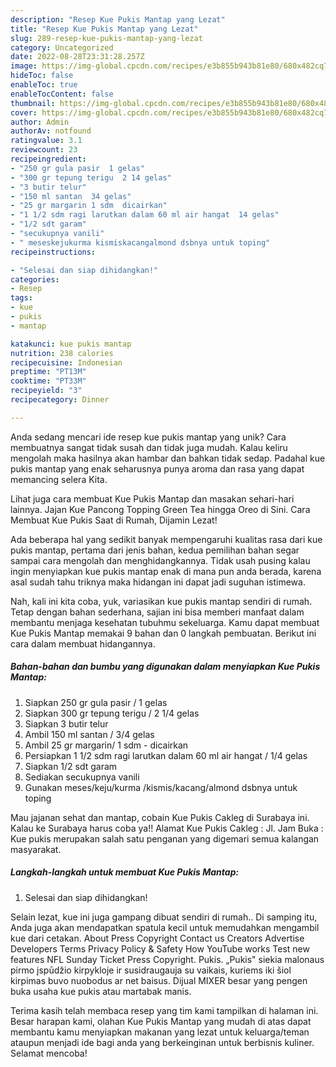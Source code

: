 ```yaml
---
description: "Resep Kue Pukis Mantap yang Lezat"
title: "Resep Kue Pukis Mantap yang Lezat"
slug: 289-resep-kue-pukis-mantap-yang-lezat
category: Uncategorized
date: 2022-08-28T23:31:28.257Z
image: https://img-global.cpcdn.com/recipes/e3b855b943b81e80/680x482cq70/kue-pukis-mantap-foto-resep-utama.jpg
hideToc: false
enableToc: true
enableTocContent: false
thumbnail: https://img-global.cpcdn.com/recipes/e3b855b943b81e80/680x482cq70/kue-pukis-mantap-foto-resep-utama.jpg
cover: https://img-global.cpcdn.com/recipes/e3b855b943b81e80/680x482cq70/kue-pukis-mantap-foto-resep-utama.jpg
author: Admin
authorAv: notfound
ratingvalue: 3.1
reviewcount: 23
recipeingredient:
- "250 gr gula pasir  1 gelas"
- "300 gr tepung terigu  2 14 gelas"
- "3 butir telur"
- "150 ml santan  34 gelas"
- "25 gr margarin 1 sdm  dicairkan"
- "1 1/2 sdm ragi larutkan dalam 60 ml air hangat  14 gelas"
- "1/2 sdt garam"
- "secukupnya vanili"
- " meseskejukurma kismiskacangalmond dsbnya untuk toping"
recipeinstructions:

- "Selesai dan siap dihidangkan!"
categories:
- Resep
tags:
- kue
- pukis
- mantap

katakunci: kue pukis mantap 
nutrition: 238 calories
recipecuisine: Indonesian
preptime: "PT13M"
cooktime: "PT33M"
recipeyield: "3"
recipecategory: Dinner

---
```





Anda sedang mencari ide resep kue pukis mantap yang unik? Cara membuatnya sangat tidak susah dan tidak juga mudah. Kalau keliru mengolah maka hasilnya akan hambar dan bahkan tidak sedap. Padahal kue pukis mantap yang enak seharusnya punya aroma dan rasa yang dapat memancing selera Kita.





Lihat juga cara membuat Kue Pukis Mantap dan masakan sehari-hari lainnya. Jajan Kue Pancong Topping Green Tea hingga Oreo di Sini. Cara Membuat Kue Pukis Saat di Rumah, Dijamin Lezat!

Ada beberapa hal yang sedikit banyak mempengaruhi kualitas rasa dari kue pukis mantap, pertama dari jenis bahan, kedua pemilihan bahan segar sampai cara mengolah dan menghidangkannya. Tidak usah pusing kalau ingin menyiapkan kue pukis mantap enak di mana pun anda berada, karena asal sudah tahu triknya maka hidangan ini dapat jadi suguhan istimewa.






Nah, kali ini kita coba, yuk, variasikan kue pukis mantap sendiri di rumah. Tetap dengan bahan sederhana, sajian ini bisa memberi manfaat dalam membantu menjaga kesehatan tubuhmu sekeluarga. Kamu dapat membuat Kue Pukis Mantap memakai 9 bahan dan 0 langkah pembuatan. Berikut ini cara dalam membuat hidangannya.

<!--inarticleads1-->

##### Bahan-bahan dan bumbu yang digunakan dalam menyiapkan Kue Pukis Mantap:

1. Siapkan 250 gr gula pasir / 1 gelas
1. Siapkan 300 gr tepung terigu / 2 1/4 gelas
1. Siapkan 3 butir telur
1. Ambil 150 ml santan / 3/4 gelas
1. Ambil 25 gr margarin/ 1 sdm - dicairkan
1. Persiapkan 1 1/2 sdm ragi larutkan dalam 60 ml air hangat / 1/4 gelas
1. Siapkan 1/2 sdt garam
1. Sediakan secukupnya vanili
1. Gunakan  meses/keju/kurma /kismis/kacang/almond dsbnya untuk toping


Mau jajanan sehat dan mantap, cobain Kue Pukis Cakleg di Surabaya ini. Kalau ke Surabaya harus coba ya!! Alamat Kue Pukis Cakleg : Jl. Jam Buka : Kue pukis merupakan salah satu penganan yang digemari semua kalangan masyarakat. 

<!--inarticleads2-->

##### Langkah-langkah untuk membuat Kue Pukis Mantap:


1. Selesai dan siap dihidangkan!

Selain lezat, kue ini juga gampang dibuat sendiri di rumah.. Di samping itu, Anda juga akan mendapatkan spatula kecil untuk memudahkan mengambil kue dari cetakan. About Press Copyright Contact us Creators Advertise Developers Terms Privacy Policy &amp; Safety How YouTube works Test new features NFL Sunday Ticket Press Copyright. Pukis. „Pukis&#34; siekia malonaus pirmo įspūdžio kirpykloje ir susidraugauja su vaikais, kuriems iki šiol kirpimas buvo nuobodus ar net baisus. Dijual MIXER besar yang pengen buka usaha kue pukis atau martabak manis. 

Terima kasih telah membaca resep yang tim kami tampilkan di halaman ini. Besar harapan kami, olahan Kue Pukis Mantap yang mudah di atas dapat membantu kamu menyiapkan makanan yang lezat untuk keluarga/teman ataupun menjadi ide bagi anda yang berkeinginan untuk berbisnis kuliner. Selamat mencoba!
